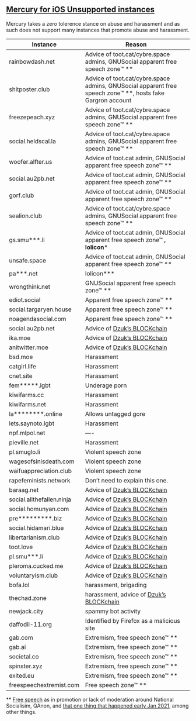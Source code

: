 ## [Mercury for iOS Unsupported instances](https://onmercury.app/help)

Mercury takes a zero tolerence stance on abuse and harassment and as such does not support many instances that promote abuse and harassment.

| Instance                  | Reason                                                       |
| ------------------------- | ------------------------------------------------------------ |
| rainbowdash.net           | Advice of toot.cat/cybre.space admins, GNUSocial apparent free speech zone™ ** |
| shitposter.club           | Advice of toot.cat/cybre.space admins, GNUSocial apparent free speech zone™ **, hosts fake Gargron account |
| freezepeach.xyz           | Advice of toot.cat/cybre.space admins, GNUSocial apparent free speech zone™ ** |
| social.heldscal.la        | Advice of toot.cat/cybre.space admins, GNUSocial apparent free speech zone™ ** |
| woofer.alfter.us          | Advice of toot.cat admin, GNUSocial apparent free speech zone™ ** |
| social.au2pb.net          | Advice of toot.cat admin, GNUSocial apparent free speech zone™ ** |
| gorf.club                 | Advice of toot.cat admin, GNUSocial apparent free speech zone™ ** |
| sealion.club              | Advice of toot.cat/cybre.space admins, GNUSocial apparent free speech zone™ ** |
| gs.smu***.li              | Advice of toot.cat admin, GNUSocial apparent free speech zone™ **, lolicon*** |
| unsafe.space              | Advice of toot.cat admin, GNUSocial apparent free speech zone™ ** |
| pa***.net                 | lolicon***                                                   |
| wrongthink.net            | GNUSocial apparent free speech zone™ **                      |
| ediot.social              | Apparent free speech zone™ **                                |
| social.targaryen.house    | Apparent free speech zone™ **                                |
| noagendasocial.com        | Apparent free speech zone™ **                                |
| social.au2pb.net          | Advice of [Dzuk’s BLOCKchain](https://github.com/dzuk-mutant/blockchain) |
| ika.moe                   | Advice of [Dzuk’s BLOCKchain](https://github.com/dzuk-mutant/blockchain) |
| anitwitter.moe            | Advice of [Dzuk’s BLOCKchain](https://github.com/dzuk-mutant/blockchain) |
| bsd.moe                   | Harassment                                                   |
| catgirl.life              | Harassment                                                   |
| cnet.site                 | Harassment                                                   |
| fem*****.lgbt             | Underage porn                                                |
| kiwifarms.cc              | Harassment                                                   |
| kiwifarms.net             | Harassment                                                   |
| la***\*****.online        | Allows untagged gore                                         |
| lets.saynoto.lgbt         | Harassment                                                   |
| npf.mlpol.net             | —-                                                           |
| pieville.net              | Harassment                                                   |
| pl.smuglo.li              | Violent speech zone                                          |
| wagesofsinisdeath.com     | Violent speech zone                                          |
| waifuappreciation.club    | Violent speech zone                                          |
| rapefeminists.network     | Don’t need to explain this one.                              |
| baraag.net                | Advice of [Dzuk’s BLOCKchain](https://github.com/dzuk-mutant/blockchain) |
| social.allthefallen.ninja | Advice of [Dzuk’s BLOCKchain](https://github.com/dzuk-mutant/blockchain) |
| social.homunyan.com       | Advice of [Dzuk’s BLOCKchain](https://github.com/dzuk-mutant/blockchain) |
| pre***\******.biz         | Advice of [Dzuk’s BLOCKchain](https://github.com/dzuk-mutant/blockchain) |
| social.hidamari.blue      | Advice of [Dzuk’s BLOCKchain](https://github.com/dzuk-mutant/blockchain) |
| libertarianism.club       | Advice of [Dzuk’s BLOCKchain](https://github.com/dzuk-mutant/blockchain) |
| toot.love                 | Advice of [Dzuk’s BLOCKchain](https://github.com/dzuk-mutant/blockchain) |
| pl.smu***.li              | Advice of [Dzuk’s BLOCKchain](https://github.com/dzuk-mutant/blockchain) |
| pleroma.cucked.me         | Advice of [Dzuk’s BLOCKchain](https://github.com/dzuk-mutant/blockchain) |
| voluntaryism.club         | Advice of [Dzuk’s BLOCKchain](https://github.com/dzuk-mutant/blockchain) |
| bofa.lol                  | harassment, brigading                                        |
| thechad.zone              | harassment, advice of [Dzuk’s BLOCKchain](https://github.com/dzuk-mutant/blockchain) |
| newjack.city              | spammy bot activity                                          |
| daffodil-11.org           | Identified by Firefox as a malicious site                    |
| gab.com                   | Extremism, free speech zone™ **                              |
| gab.ai                    | Extremism, free speech zone™ **                              |
| societal.co               | Extremism, free speech zone™ **                              |
| spinster.xyz              | Extremism, free speech zone™ **                              |
| exited.eu                 | Extremism, free speech zone™ **                              |
| freespeechextremist.com   | Free speech zone™ **                                         |

** [Free speech](https://xkcd.com/1357/) as in promotion or lack of moderation around National Socialisim, QAnon, and [that one thing that happened early Jan 2021](https://www.theguardian.com/commentisfree/2021/jan/06/trump-mob-storm-capitol-washington-coup-attempt), among other things.